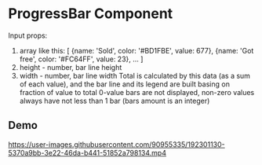 # ProgressBar Component

Input props: 
1. array like this:
  [
    {name: 'Sold', color: '#BD1FBE', value: 677},
    {name: 'Got free', color: '#FC64FF', value: 23},
    ...
  ]
2. height - number, bar line height
3. width - number, bar line width
Total is calculated by this data (as a sum of each value), and the bar line and its legend are built basing on fraction of value to total
0-value bars are not displayed, non-zero values always have not less than 1 bar (bars amount is an integer)

## Demo

https://user-images.githubusercontent.com/90955335/192301130-5370a9bb-3e22-46da-b441-51852a798134.mp4
